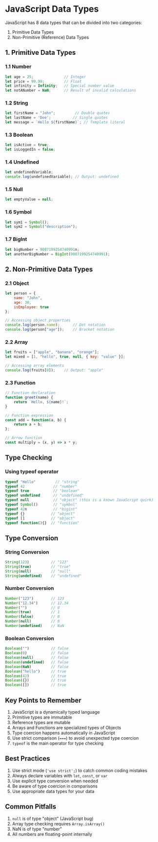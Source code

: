 # JavaScript Data Types

JavaScript has 8 data types that can be divided into two categories:
1. Primitive Data Types
2. Non-Primitive (Reference) Data Types

## 1. Primitive Data Types

### 1.1 Number
```javascript
let age = 25;              // Integer
let price = 99.99;         // Float
let infinity = Infinity;   // Special number value
let notANumber = NaN;      // Result of invalid calculations
```

### 1.2 String
```javascript
let firstName = "John";         // Double quotes
let lastName = 'Doe';          // Single quotes
let message = `Hello ${firstName}`; // Template literal
```

### 1.3 Boolean
```javascript
let isActive = true;
let isLoggedIn = false;
```

### 1.4 Undefined
```javascript
let undefinedVariable;
console.log(undefinedVariable); // Output: undefined
```

### 1.5 Null
```javascript
let emptyValue = null;
```

### 1.6 Symbol
```javascript
let sym1 = Symbol();
let sym2 = Symbol("description");
```

### 1.7 BigInt
```javascript
let bigNumber = 9007199254740991n;
let anotherBigNumber = BigInt(9007199254740991);
```

## 2. Non-Primitive Data Types

### 2.1 Object
```javascript
let person = {
    name: "John",
    age: 30,
    isEmployee: true
};

// Accessing object properties
console.log(person.name);      // Dot notation
console.log(person["age"]);    // Bracket notation
```

### 2.2 Array
```javascript
let fruits = ["apple", "banana", "orange"];
let mixed = [1, "hello", true, null, { key: "value" }];

// Accessing array elements
console.log(fruits[0]);    // Output: "apple"
```

### 2.3 Function
```javascript
// Function declaration
function greet(name) {
    return `Hello, ${name}!`;
}

// Function expression
const add = function(a, b) {
    return a + b;
};

// Arrow function
const multiply = (x, y) => x * y;
```

## Type Checking

### Using typeof operator
```javascript
typeof "Hello"         // "string"
typeof 42             // "number"
typeof true           // "boolean"
typeof undefined      // "undefined"
typeof null           // "object" (this is a known JavaScript quirk)
typeof Symbol()       // "symbol"
typeof 42n            // "bigint"
typeof {}            // "object"
typeof []            // "object"
typeof function(){}  // "function"
```

## Type Conversion

### String Conversion
```javascript
String(123)          // "123"
String(true)         // "true"
String(null)         // "null"
String(undefined)    // "undefined"
```

### Number Conversion
```javascript
Number("123")        // 123
Number("12.34")      // 12.34
Number("")           // 0
Number(true)         // 1
Number(false)        // 0
Number(null)         // 0
Number(undefined)    // NaN
```

### Boolean Conversion
```javascript
Boolean("")          // false
Boolean(0)           // false
Boolean(null)        // false
Boolean(undefined)   // false
Boolean(NaN)         // false
Boolean("hello")     // true
Boolean(42)          // true
Boolean({})          // true
Boolean([])          // true
```

## Key Points to Remember

1. JavaScript is a dynamically typed language
2. Primitive types are immutable
3. Reference types are mutable
4. Arrays and Functions are specialized types of Objects
5. Type coercion happens automatically in JavaScript
6. Use strict comparison (`===`) to avoid unexpected type coercion
7. `typeof` is the main operator for type checking

## Best Practices

1. Use strict mode (`'use strict';`) to catch common coding mistakes
2. Always declare variables with `let`, `const`, or `var`
3. Use explicit type conversion when needed
4. Be aware of type coercion in comparisons
5. Use appropriate data types for your data

## Common Pitfalls

1. `null` is of type "object" (JavaScript bug)
2. Array type checking requires `Array.isArray()`
3. NaN is of type "number"
4. All numbers are floating-point internally